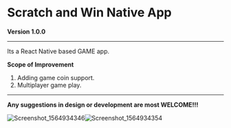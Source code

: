 # Scratch and Win Native App

**Version 1.0.0**

---

Its a React Native based GAME app.

**Scope of Improvement**

1.  Adding game coin support.
2.  Multiplayer game play.

---

**Any suggestions in design or development are most WELCOME!!!**

![Screenshot_1564934346](https://user-images.githubusercontent.com/27643631/62426462-daca0100-b702-11e9-9cca-bb56b0e90559.png)![Screenshot_1564934354](https://user-images.githubusercontent.com/27643631/62426585-38ab1880-b704-11e9-9231-2af118ff952b.png)
